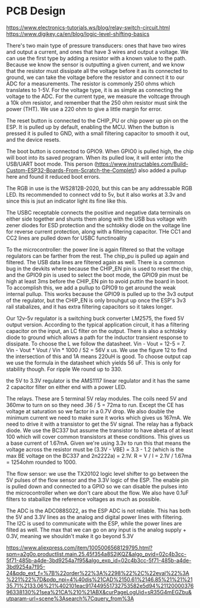 # PCB Design

https://www.electronics-tutorials.ws/blog/relay-switch-circuit.html
https://www.digikey.ca/en/blog/logic-level-shifting-basics  


There's two main type of pressure transducers: ones that have two wires and output a current, and ones that have 3 wires and output a voltage.
We can use the first type by adding a resistor with a known value to the path. Because we know the sensor is outputting a given current, and we know that the resistor must dissipate all the voltage before it as its connected to ground, we can take the voltage before the resistor and connect it to our ADC for a measurements.
The resistor is commonly 250 ohms which translates to 1-5V. For the voltage type, it is as simple as connecting the voltage to the ADC. For the current type, we measure the voltcage through a 10k ohm resistor, and remember that the 250 ohm resistor must sink the power (THT). We use a 220 ohm to give a little margin for error.

The reset button is connected to the CHIP_PU or chip power up pin on the ESP. It is pulled up by default, enabling the MCU. When the button is pressed it is pulled to GND, with a small filtering capacitor to smooth it out, and the device resets.

The boot button is connectod to GPIO9. When GPIO0 is pulled high, the chip will boot into its saved program. When its pulled low, it will enter into the USB/UART boot mode. This person (https://www.instructables.com/Build-Custom-ESP32-Boards-From-Scratch-the-Complet/) also added a pullup here and found it reduced boot errors.

The RGB in use is the WS2812B-2020, but this can be any addressable RGB LED. Its recommended to connect vdd to 5v, but it also works at 3.3v and since this is jsut an indicator light its fine like this.

The USBC receptable connects the positive and negative data terminals on either side together and shunts them along with the USB bus voltage with zener diodes for ESD protection and the schtokky diode on the voltage line for reverse current protection, along with a filtering capacitor. THe CC1 and CC2 lines are pulled down for USBC functinoality

To the microcontroller: the power line is again filtered so that the voltage regulators can be farther from the rest. The chip_pu is pulled up again and filtered. The USB data lines are filtered again as well. There is a common bug in the devkits where because the CHIP_EN pin is used to reset the chip, and the GPIO9 pin is used to select the boot mode, the GPIO9 pin must be high at least 3ms before the CHIP_EN pin to avoid puttin the board in boot. To accomplish this, we add a pullup to GPIO9 to get around the weak internal pullup. This works because the GPIO9 is pulled up to the 3v3 output of the regulator, but the CHIP_EN is only brouhgut up once the ESP's 3v3 rail stabalizes, and it has extra filtering capacitors so it takes longer.

Our 12v-5v regulator is a switching buck converter LM2575, the fixed 5V output version. According to the typical application circuit, it has a filtering capacitor on the input, an LC filter on the output. There is also a schtokky diode to ground which allows a path for the inductor transient response to dissipate. To choose the L we follow the datasheet. Vin - Vout = 12-5 = 7. Vin - Vout * Vout / Vin * 1000 / 52 = 56V x us. We use the figure 12 to find the intersection of this and 1A means 220uH is  good. To choose output cap we use the formula in the datasheet which yields 56 uF. This is only for stability though. For ripple We round up to 330. 

the 5V to 3.3V regulator is the AMS1117 linear regulator and it has the same 2 capacitor filter on either end with a power LED.

The relays. These are 5 terminal 5V relay modules. The coils need 5V and 360mw to turn on so they need .36 / 5 = 72ma to run. Except the CE has voltage at saturation so we factor in a 0.7V drop. We also double the minimum current we need to make sure it works which gives us 167mA. We need to drive it with a transistor to get the 5V signal. The relay has a flyback diode. We use the BC337 but assume the transistor to have abeta of at least 100 which will cover common transistors at these conditions. This gives us a base current of 1.67mA. Given we're using 3.3v to run this that means the voltage across the resistor must be (3.3V - VBE) = 3.3 - 1.2 (which is the max BE voltage on the BC337 and 2n2222a) = 2.1V. R = V / I = 2.1V / 1.67ma = 1254ohm rounded to 1000.

The flow sensor: we use the TX20102 logic level shifter to go between the 5V pulses of the flow sensor and the 3.3V logic of the ESP. The enable pin is pulled down and connected to a GPIO so we can disable the pulses into the microcontroller when we don't care about the flow. We also have 0.1uF filters to stabailize the reference voltages as much as possible.

The ADC is the ADC088S022, as the ESP ADC is not reliable. This has both the 5V and 3.3V lines as the analog and digital power lines with filtering. The I2C is used to communicate with the ESP, while the power lines are filted as well. The max that we can go on any input is the analog supply + 0.3V, meaning we shouldn't make it go beyond 5.3V


https://www.aliexpress.com/item/1005006568129795.html?spm=a2g0o.productlist.main.25.45f354a8S2jKQZ&algo_pvid=02c4b3cc-5f71-485b-a4de-3bd9254a7f95&algo_exp_id=02c4b3cc-5f71-485b-a4de-3bd9254a7f95-24&pdp_ext_f=%7B%22order%22%3A%2298%22%2C%22eval%22%3A%221%22%7D&pdp_npi=4%40dis%21CAD%2150.61%2146.85%21%21%2135.71%2133.06%21%402101eac917449551732753582e5d94%2112000037696338130%21sea%21CA%210%21ABX&curPageLogUid=sR35G4mEGZbu&utparam-url=scene%3Asearch%7Cquery_from%3A